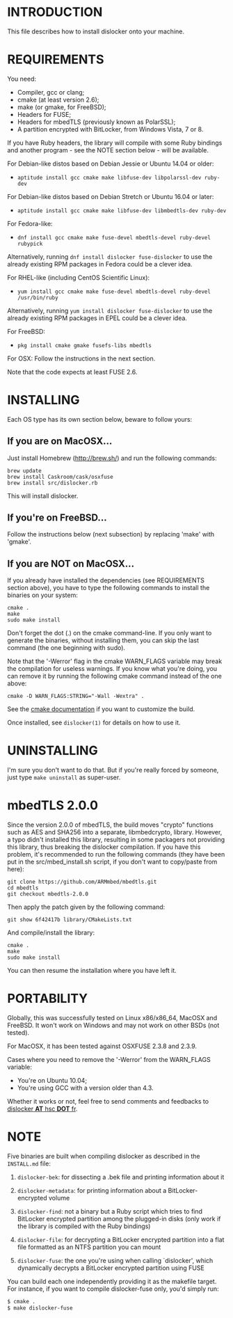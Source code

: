 # INTRODUCTION

This file describes how to install dislocker onto your machine.

# REQUIREMENTS

You need:

- Compiler, gcc or clang;
- cmake (at least version 2.6);
- make (or gmake, for FreeBSD);
- Headers for FUSE;
- Headers for mbedTLS (previously known as PolarSSL);
- A partition encrypted with BitLocker, from Windows Vista, 7 or 8.


If you have Ruby headers, the library will compile with some Ruby bindings and
another program - see the NOTE section below - will be available.

For Debian-like distos based on Debian Jessie or Ubuntu 14.04 or older:

- `aptitude install gcc cmake make libfuse-dev libpolarssl-dev ruby-dev`

For Debian-like distos based on Debian Stretch or Ubuntu 16.04 or later:

- `aptitude install gcc cmake make libfuse-dev libmbedtls-dev ruby-dev`

For Fedora-like:

- `dnf install gcc cmake make fuse-devel mbedtls-devel ruby-devel rubypick`

Alternatively, running `dnf install dislocker fuse-dislocker` to use the
already existing RPM packages in Fedora could be a clever idea.

For RHEL-like (including CentOS Scientific Linux):

- `yum install gcc cmake make fuse-devel mbedtls-devel ruby-devel /usr/bin/ruby`

Alternatively, running `yum install dislocker fuse-dislocker` to use the
already existing RPM packages in EPEL could be a clever idea.

For FreeBSD:

- `pkg install cmake gmake fusefs-libs mbedtls`

For OSX: Follow the instructions in the next section.

Note that the code expects at least FUSE 2.6.

# INSTALLING

Each OS type has its own section below, beware to follow yours:

## If you are on MacOSX...

Just install Homebrew (http://brew.sh/) and run the following commands:
```
brew update
brew install Caskroom/cask/osxfuse
brew install src/dislocker.rb
```
This will install dislocker.


## If you're on FreeBSD...

Follow the instructions below (next subsection) by replacing 'make' with 'gmake'.

## If you are NOT on MacOSX...

If you already have installed the dependencies (see REQUIREMENTS section above),
you have to type the following commands to install the binaries on your system:
```
cmake .
make
sudo make install
```
Don't forget the dot (.) on the cmake command-line. If you only want to generate
the binaries, without installing them, you can skip the last command (the one
beginning with sudo).

Note that the '-Werror' flag in the cmake WARN_FLAGS variable may break the
compilation for useless warnings. If you know what you're doing, you can remove
it by running the following cmake command instead of the one above:
```
cmake -D WARN_FLAGS:STRING="-Wall -Wextra" .
```

See the [cmake documentation](http://www.cmake.org/documentation/) if you want
to customize the build.

Once installed, see `dislocker(1)` for details on how to use it.

# UNINSTALLING

I'm sure you don't want to do that. But if you're really forced by someone, just
type `make uninstall` as super-user.

# mbedTLS 2.0.0

Since the version 2.0.0 of mbedTLS, the build moves "crypto" functions such
as AES and SHA256 into a separate, libmbedcrypto, library. However, a typo
didn't installed this library, resulting in some packagers not providing this
library, thus breaking the dislocker compilation.
If you have this problem, it's recommended to run the following commands (they
have been put in the src/mbed_install.sh script, if you don't want to
copy/paste from here):
```
git clone https://github.com/ARMmbed/mbedtls.git
cd mbedtls
git checkout mbedtls-2.0.0
```
Then apply the patch given by the following command:
```
git show 6f42417b library/CMakeLists.txt
```
And compile/install the library:
```
cmake .
make
sudo make install
```

You can then resume the installation where you have left it.

# PORTABILITY

Globally, this was successfully tested on Linux x86/x86_64, MacOSX and FreeBSD.
It won't work on Windows and may not work on other BSDs (not tested).

For MacOSX, it has been tested against OSXFUSE 2.3.8 and 2.3.9.

Cases where you need to remove the '-Werror' from the WARN_FLAGS variable:

- You're on Ubuntu 10.04;
- You're using GCC with a version older than 4.3.


Whether it works or not, feel free to send comments and feedbacks to
[dislocker __AT__ hsc __DOT__ fr]().

# NOTE

Five binaries are built when compiling dislocker as described in the `INSTALL.md`
file:

1. `dislocker-bek`: for dissecting a .bek file and printing information about it

2. `dislocker-metadata`: for printing information about a BitLocker-encrypted volume

3. `dislocker-find`: not a binary but a Ruby script which tries to find BitLocker
  encrypted partition among the plugged-in disks (only work if the library is
  compiled with the Ruby bindings)

4. `dislocker-file`: for decrypting a BitLocker encrypted partition into a flat file
formatted as an NTFS partition you can mount

5. `dislocker-fuse`: the one you're using when calling `dislocker',
which dynamically decrypts a BitLocker encrypted partition using FUSE

You can build each one independently providing it as the makefile target. For
instance, if you want to compile dislocker-fuse only, you'd simply run:
```bash
$ cmake .
$ make dislocker-fuse
```


